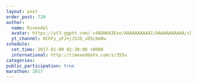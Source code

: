 ```yaml
---
layout: post
order_post: 720
author:
  name: Rivendel
  avatar: https://yt3.ggpht.com/-v4ADN6A3Exo/AAAAAAAAAAI/AAAAAAAAAAA/cD5XEer1Z6s/s88-c-k-no-mo-rj-c0xffffff/photo.jpg
  yt_channel: UChFy_yFJnjJ5JD_xD5Lbm0w
schedule:
  cet_time: 2017-01-09 02:30:00 +0000
  international: http://timeanddate.com/s/355u
categories:
public_participation: true
marathon: 2017
---
```

<!--iframe width="475" height="267" src="https://www.youtube.com/embed/MISSING" frameborder="0" allowfullscreen></iframe-->
